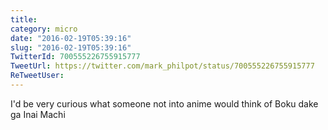 ```yaml
---
title: 
category: micro
date: "2016-02-19T05:39:16"
slug: "2016-02-19T05:39:16"
TwitterId: 700555226755915777
TweetUrl: https://twitter.com/mark_philpot/status/700555226755915777
ReTweetUser: 
---
```


I'd be very curious what someone not into anime would think of Boku dake ga Inai Machi